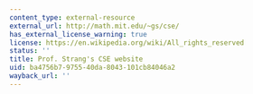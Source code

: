 ```yaml
---
content_type: external-resource
external_url: http://math.mit.edu/~gs/cse/
has_external_license_warning: true
license: https://en.wikipedia.org/wiki/All_rights_reserved
status: ''
title: Prof. Strang's CSE website
uid: ba4756b7-9755-40da-8043-101cb84046a2
wayback_url: ''
---
```

